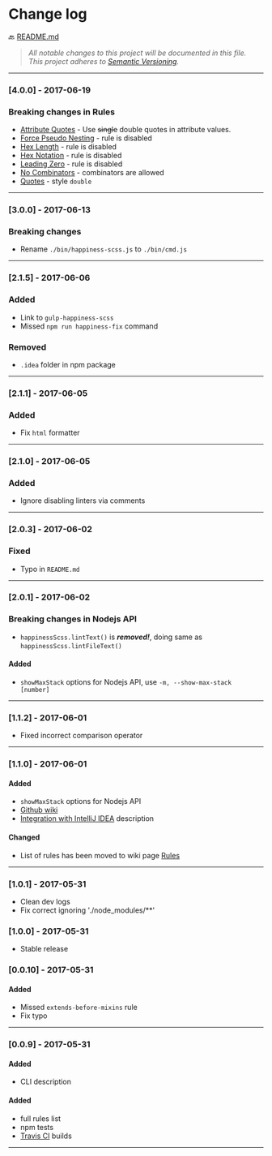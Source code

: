 # Change log

:back: [README.md](./README.md)

> _All notable changes to this project will be documented in this file._  
> _This project adheres to [Semantic Versioning](http://semver.org/)._

---

### [4.0.0] - 2017-06-19

### Breaking changes in Rules

- [Attribute Quotes](https://github.com/dutchenkoOleg/happiness-scss/wiki/Rules#attribute-quotes) - Use ~~single~~ double quotes in attribute values.
- [Force Pseudo Nesting](https://github.com/dutchenkoOleg/happiness-scss/wiki/Rules#force-pseudo-nesting) - rule is disabled
- [Hex Length](https://github.com/dutchenkoOleg/happiness-scss/wiki/Rules#hex-length) - rule is disabled
- [Hex Notation](https://github.com/dutchenkoOleg/happiness-scss/wiki/Rules#hex-notation) - rule is disabled
- [Leading Zero](https://github.com/dutchenkoOleg/happiness-scss/wiki/Rules#leading-zero) - rule is disabled
- [No Combinators](https://github.com/dutchenkoOleg/happiness-scss/wiki/Rules#no-combinators) - combinators are allowed
- [Quotes](https://github.com/dutchenkoOleg/happiness-scss/wiki/Rules#quotes) - style `double`

---

### [3.0.0] - 2017-06-13

### Breaking changes

- Rename `./bin/happiness-scss.js` to `./bin/cmd.js`

---

### [2.1.5] - 2017-06-06

### Added

- Link to `gulp-happiness-scss`
- Missed `npm run happiness-fix` command

### Removed

- `.idea` folder in npm package

---

### [2.1.1] - 2017-06-05

### Added

- Fix `html` formatter

---

### [2.1.0] - 2017-06-05

### Added

- Ignore disabling linters via comments

---

### [2.0.3] - 2017-06-02

### Fixed

- Typo in `README.md`

---

### [2.0.1] - 2017-06-02

### Breaking changes in Nodejs API

- `happinessScss.lintText()` is ***removed!***, doing same as `happinessScss.lintFileText()`

#### Added

- `showMaxStack` options for Nodejs API, use `-m, --show-max-stack [number]`

---

### [1.1.2] - 2017-06-01

- Fixed incorrect comparison operator

---

### [1.1.0] - 2017-06-01

#### Added

- `showMaxStack` options for Nodejs API
- [Github wiki](https://github.com/dutchenkoOleg/happiness-scss/wiki)
- [Integration with IntelliJ IDEA](https://github.com/dutchenkoOleg/happiness-scss/wiki/Integration-with-IntelliJ-IDEA) description

#### Changed

- List of rules has been moved to wiki page [Rules](https://github.com/dutchenkoOleg/happiness-scss/wiki/Rules)

---

### [1.0.1] - 2017-05-31

- Clean dev logs
- Fix correct ignoring './node_modules/**'

### [1.0.0] - 2017-05-31

- Stable release

### [0.0.10] - 2017-05-31

#### Added

- Missed `extends-before-mixins` rule
- Fix typo

---

### [0.0.9] - 2017-05-31

#### Added

- CLI description

#### Added
- full rules list
- npm tests
- [Travis CI](https://travis-ci.org/dutchenkoOleg/gulp-not-supported-file) builds

---
